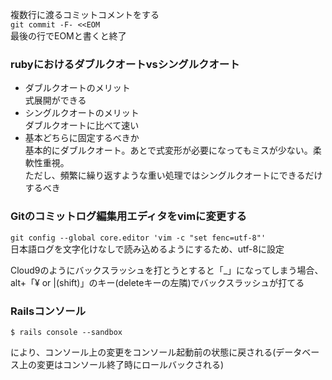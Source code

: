 複数行に渡るコミットコメントをする  
```git commit -F- <<EOM```  
最後の行でEOMと書くと終了  
  
### rubyにおけるダブルクオートvsシングルクオート  
- ダブルクオートのメリット  
式展開ができる　　
- シングルクオートのメリット  
ダブルクオートに比べて速い  
- 基本どちらに固定するべきか  
基本的にダブルクオート。あとで式変形が必要になってもミスが少ない。柔軟性重視。  
ただし、頻繁に繰り返すような重い処理ではシングルクオートにできるだけするべき  
  
### Gitのコミットログ編集用エディタをvimに変更する  
```git config --global core.editor 'vim -c "set fenc=utf-8"'```  
日本語ログを文字化けなしで読み込めるようにするため、utf-8に設定  
  
Cloud9のようにバックスラッシュを打とうとすると「_」になってしまう場合、alt+「¥ or |(shift)」のキー(deleteキーの左隣)でバックスラッシュが打てる  
  
### Railsコンソール  
```
$ rails console --sandbox
```
により、コンソール上の変更をコンソール起動前の状態に戻される(データベース上の変更はコンソール終了時にロールバックされる)
